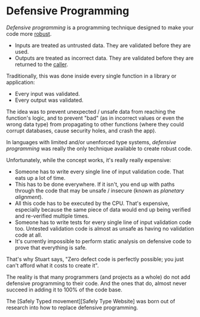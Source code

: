 # Defensive Programming

_Defensive programming_ is a programming technique designed to make your code more [robust][ROBUSTNESS].

* Inputs are treated as untrusted data. They are validated before they are used.
* Outputs are treated as incorrect data. They are validated before they are returned to the [caller][Caller].

Traditionally, this was done inside every single function in a library or application:

* Every input was validated.
* Every output was validated.

The idea was to prevent unexpected / unsafe data from reaching the function's logic, and to prevent "bad" (as in incorrect values or even the wrong data type) from propagating to other functions (where they could corrupt databases, cause security holes, and crash the app).

In languages with limited and/or unenforced type systems, _defensive programming_ was really the only technique available to create robust code.

Unfortunately, while the concept works, it's really really expensive:

* Someone has to write every single line of input validation code. That eats up a lot of time.
* This has to be done everywhere. If it isn't, you end up with paths through the code that may be unsafe / insecure (known as _planetary alignment_).
* All this code has to be executed by the CPU. That's expensive, especially because the same piece of data would end up being verified and re-verified multiple times.
* Someone has to write tests for every single line of input validation code too. Untested validation code is almost as unsafe as having no validation code at all.
* It's currently impossible to perform static analysis on defensive code to prove that everything is safe.

That's why Stuart says, "Zero defect code is perfectly possible; you just can't afford what it costs to create it".

The reality is that many programmers (and projects as a whole) do not add defensive programming to their code. And the ones that do, almost never succeed in adding it to 100% of the code base.

The [Safely Typed movement][Safely Type Website] was born out of research into how to replace defensive programming.

[ADOPTION]: ../impacted-areas/ADOPTION.md
[CONTRIBUTIONS]: ../impacted-areas/CONTRIBUTIONS.md
[CORRECTNESS]: ../impacted-areas/CORRECTNESS.md
[GOVERNANCE]: ../impacted-areas/GOVERNANCE.md
[PROJECT-MAINTENANCE]: ../impacted-areas/PROJECT-MAINTENANCE.md
[ROBUSTNESS]: ../impacted-areas/ROBUSTNESS.md
[SECURITY]: ../impacted-areas/SECURITY.md
[TESTABILITY]: ../impacted-areas/TESTABILITY.md
[Base Class]: ./base-class.md
[Branded Type]: ./branded-type.md
[Caller]: ./caller.md
[CQRS]: ./CQRS.md
[Data Bag]: ./data-bag.md
[Data Guard]: ./data-guard.md
[Data Guarantee]: ./data-guarantee.md
[Default Value]: ./default-value.md
[Defensive Programming]: ./defensive-programming.md
[Dependency]: ./dependency.md
[Dependency Injection]: ./dependency-injection.md
[Docblock]: ./docblock.md
[End-User]: ./end-user.md
[Entity]: ./entity.md
[Exported Item]: ./exported-item.md
[Flavoured Type]: ./flavoured-type.md
[Function Prefix]: ./function-prefix.md
[Function Signature]: ./function-signature.md
[Hard-Coded]: ./hard-coded.md
[Identity]: ./identity.md
[Immutability]: ./immutability.md
[Inherited Method]: ./inherited-method.md
[Instantiable Type]: ./instantiable-type.md
[Mandatory Dependency]: ./mandatory-dependency.md
[Nominal Typing]: ./nominal-typing.md
[Optional Input]: ./optional-input.md
[Overridden Method]: ./overridden-method.md
[Plain Object]: ./plain-object.md
[Primitive Type]: ./primitive-type.md
[Protocol]: ./protocol.md
[Refined Type]: ./refined-type.md
[Rest Parameter]: ./rest-parameter.md
[Reusability]: ./reusability.md
[Side Effects]: ./side-effects.md
[Smart Constructor]: ./smart-constructor.md
[Structural Typing]: ./structural-typing.md
[Type Alias]: ./type-alias.md
[Type Casting]: ./type-casting.md
[Type Guarantee]: ./type-guarantee.md
[Type Guard]: ./type-guard.md
[Type Inference]: ./type-inference.md
[Type Predicate]: ./type-predicate.md
[Type Signature]: ./type-signature.md
[User-Supplied Functional Options]: ./user-supplied-functional-options.md
[User-Supplied Input]: ./user-supplied-input.md
[User-Supplied Options]: ./user-supplied-options.md
[User-Supplied Optional Dependencies]: ./user-supplied-optional-dependencies.md
[Value]: ./value.md
[Value Object]: ./value-object.md
[Safely Typed Website]: ./https://safelytyped.com
